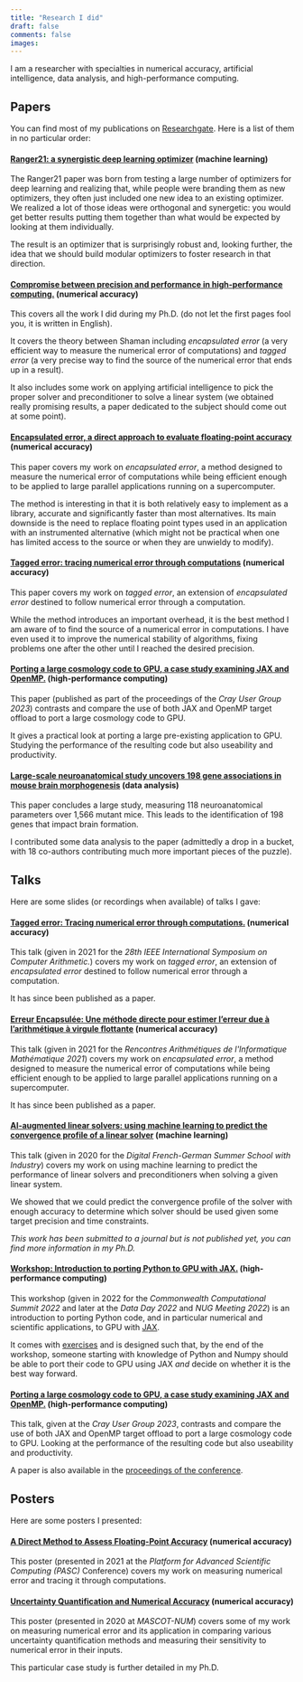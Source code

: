 ```yaml
---
title: "Research I did"
draft: false
comments: false
images:
---
```


I am a researcher with specialties in numerical accuracy, artificial intelligence, data analysis, and high-performance computing.

## Papers

You can find most of my publications on [Researchgate](https://www.researchgate.net/profile/Nestor-Demeure).
Here is a list of them in no particular order:

#### [Ranger21: a synergistic deep learning optimizer](https://arxiv.org/abs/2106.13731) (machine learning)

The Ranger21 paper was born from testing a large number of optimizers for deep learning and realizing that, while people were branding them as new optimizers, they often just included one new idea to an existing optimizer.
We realized a lot of those ideas were orthogonal and synergetic: you would get better results putting them together than what would be expected by looking at them individually.

The result is an optimizer that is surprisingly robust and, looking further, the idea that we should build modular optimizers to foster research in that direction.

#### [Compromise between precision and performance in high-performance computing.](https://www.researchgate.net/publication/348551075_Compromise_between_precision_and_performance_in_high_performance_computing) (numerical accuracy)

This covers all the work I did during my Ph.D. (do not let the first pages fool you, it is written in English).

It covers the theory between Shaman including *encapsulated error* (a very efficient way to measure the numerical error of computations) and *tagged error* (a very precise way to find the source of the numerical error that ends up in a result).

It also includes some work on applying artificial intelligence to pick the proper solver and preconditioner to solve a linear system (we obtained really promising results, a paper dedicated to the subject should come out at some point).

#### [Encapsulated error, a direct approach to evaluate floating-point accuracy](https://dl.acm.org/doi/10.1145/3549205) (numerical accuracy)

This paper covers my work on *encapsulated error*, a method designed to measure the numerical error of computations while being efficient enough to be applied to large parallel applications running on a supercomputer.

The method is interesting in that it is both relatively easy to implement as a library, accurate and significantly faster than most alternatives.
Its main downside is the need to replace floating point types used in an application with an instrumented alternative (which might not be practical when one has limited access to the source or when they are unwieldy to modify).

#### [Tagged error: tracing numerical error through computations](https://ieeexplore.ieee.org/document/9603395) (numerical accuracy)

This paper covers my work on *tagged error*, an extension of *encapsulated error* destined to follow numerical error through a computation.

While the method introduces an important overhead, it is the best method I am aware of to find the source of a numerical error in computations.
I have even used it to improve the numerical stability of algorithms, fixing problems one after the other until I reached the desired precision.

#### [Porting a large cosmology code to GPU, a case study examining JAX and OpenMP.](https://cug.org/digital-library/) (high-performance computing)

This paper (published as part of the proceedings of the *Cray User Group 2023*) contrasts and compare the use of both JAX and OpenMP target offload to port a large cosmology code to GPU.

It gives a practical look at porting a large pre-existing application to GPU. Studying the performance of the resulting code but also useability and productivity.

#### [Large-scale neuroanatomical study uncovers 198 gene associations in mouse brain morphogenesis](https://www.nature.com/articles/s41467-019-11431-2) (data analysis)

This paper concludes a large study, measuring 118 neuroanatomical parameters over 1,566 mutant mice.
This leads to the identification of 198 genes that impact brain formation.

I contributed some data analysis to the paper (admittedly a drop in a bucket, with 18 co-authors contributing much more important pieces of the puzzle).

## Talks

Here are some slides (or recordings when available) of talks I gave:

#### [Tagged error: Tracing numerical error through computations.](https://drive.google.com/file/d/1mt-QCBOqcdD36-6DwI4eE6GwHIoX_hGf/view?usp=sharing) (numerical accuracy)

This talk (given in 2021 for the *28th IEEE International Symposium on Computer Arithmetic.*) covers my work on *tagged error*, an extension of *encapsulated error* destined to follow numerical error through a computation.

It has since been published as a paper.

#### [Erreur Encapsulée: Une méthode directe pour estimer l’erreur due à l’arithmétique à virgule flottante](https://drive.google.com/file/d/1US7Toi0T45VulCMWRyxALYfezKznEjOJ/view?usp=sharing) (numerical accuracy)

This talk (given in 2021 for the *Rencontres Arithmétiques de l'Informatique Mathématique 2021*) covers my work on *encapsulated error*, a method designed to measure the numerical error of computations while being efficient enough to be applied to large parallel applications running on a supercomputer.

It has since been published as a paper.

#### [AI-augmented linear solvers: using machine learning to predict the convergence profile of a linear solver](https://youtu.be/kXwPJAPwLz0?list=PLr1vc4ZveozN3DCzlIxJd_oLG9MpLev1B) (machine learning)

This talk (given in 2020 for the *Digital French-German Summer School with Industry*) covers my work on using machine learning to predict the performance of linear solvers and preconditioners when solving a given linear system.

We showed that we could predict the convergence profile of the solver with enough accuracy to determine which solver should be used given some target precision and time constraints.

*This work has been submitted to a journal but is not published yet, you can find more information in my Ph.D.*

#### [Workshop: Introduction to porting Python to GPU with JAX.](https://youtu.be/YhXUymsQ_3g?list=PL20S5EeApOStvfX3byEoJe-Z93D64xaLE) (high-performance computing)

This workshop (given in 2022 for the *Commonwealth Computational Summit 2022* and later at the *Data Day 2022* and *NUG Meeting 2022*) is an introduction to porting Python code, and in particular numerical and scientific applications, to GPU with [JAX](https://github.com/google/jax).

It comes with [exercises](https://drive.google.com/drive/folders/12SO8IwMv2CP6vRmtgWwJ9Xekw8a2B-aT?usp=sharing) and is designed such that, by the end of the workshop, someone starting with knowledge of Python and Numpy should be able to port their code to GPU using JAX *and* decide on whether it is the best way forward.

#### [Porting a large cosmology code to GPU, a case study examining JAX and OpenMP.](https://docs.google.com/presentation/d/1eVrpDsUJYp2ZqG05TYHSpAfvJ0AJRZPzS0_lND2ivk8/edit?usp=sharing) (high-performance computing)

This talk, given at the *Cray User Group 2023*, contrasts and compare the use of both JAX and OpenMP target offload to port a large cosmology code to GPU.
Looking at the performance of the resulting code but also useability and productivity.

A paper is also available in the [proceedings of the conference](https://cug.org/digital-library/).

## Posters

Here are some posters I presented:

#### [A Direct Method to Assess Floating-Point Accuracy](https://drive.google.com/file/d/1GNm7FKPzk9YUpYDiCeoIgLMvE9FJbPlP/view?usp=sharing) (numerical accuracy)

This poster (presented in 2021 at the *Platform for Advanced Scientific Computing (PASC)* Conference) covers my work on measuring numerical error and tracing it through computations.

#### [Uncertainty Quantification and Numerical Accuracy](https://drive.google.com/file/d/1VrqqRQgU2RDPcv2JdEbuSsbQj7hWE-pM/view?usp=sharing) (numerical accuracy)

This poster (presented in 2020 at *MASCOT-NUM*) covers some of my work on measuring numerical error and its application in comparing various uncertainty quantification methods and measuring their sensitivity to numerical error in their inputs.

This particular case study is further detailed in my Ph.D.
